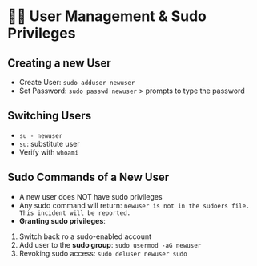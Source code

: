 # 👨‍💻 User Management & Sudo Privileges

## Creating a new User
- Create User: `sudo adduser newuser`
- Set Password: `sudo passwd newuser` > prompts to type the password

## Switching Users
- `su - newuser`
- `su`: substitute user
- Verify with `whoami`

## Sudo Commands of a New User

- A new user does NOT have sudo privileges
- Any sudo command will return: `newuser is not in the sudoers file. This incident will be reported.`
- **Granting sudo privileges**:
1. Switch back ro a sudo-enabled account
2. Add user to the **sudo group**: `sudo usermod -aG newuser`
3. Revoking sudo access: `sudo deluser newuser sudo`

